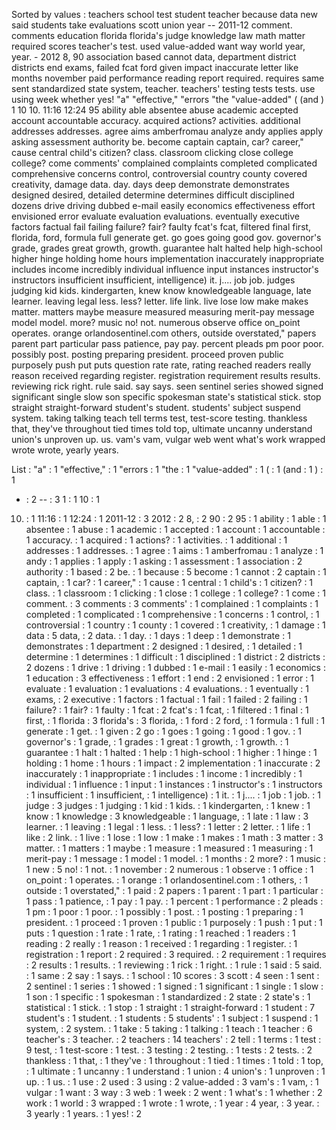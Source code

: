 Sorted by values :
teachers school test student teacher because data new said students take evaluations scott union year -- 2011-12 comment. comments education florida florida's judge knowledge law math matter required scores teacher's test. used value-added want way world year, year. - 2012 8, 90 association based cannot data, department district districts end exams, failed fcat ford given impact inaccurate letter like months november paid performance reading report required. requires same sent standardized state system, teacher. teachers' testing tests tests. use using week whether yes! "a" "effective," "errors "the "value-added" ( (and ) 1 10 10. 11:16 12:24 95 ability able absentee abuse academic accepted account accountable accuracy. acquired actions? activities. additional addresses addresses. agree aims amberfromau analyze andy applies apply asking assessment authority be. become captain captain, car? career," cause central child's citizen? class. classroom clicking close college college? come comments' complained complaints completed complicated comprehensive concerns control, controversial country county covered creativity, damage data. day. days deep demonstrate demonstrates designed desired, detailed determine determines difficult disciplined dozens drive driving dubbed e-mail easily economics effectiveness effort envisioned error evaluate evaluation evaluations. eventually executive factors factual fail failing failure? fair? faulty fcat's fcat, filtered final first, florida, ford, formula full generate get. go goes going good gov. governor's grade, grades great growth, growth. guarantee halt halted help high-school higher hinge holding home hours implementation inaccurately inappropriate includes income incredibly individual influence input instances instructor's instructors insufficient insufficient, intelligence) it. j.... job job. judges judging kid kids. kindergarten, knew know knowledgeable language, late learner. leaving legal less. less? letter. life link. live lose low make makes matter. matters maybe measure measured measuring merit-pay message model model. more? music no! not. numerous observe office on_point operates. orange orlandosentinel.com others, outside overstated," papers parent part particular pass patience, pay pay. percent pleads pm poor poor. possibly post. posting preparing president. proceed proven public purposely push put puts question rate rate, rating reached readers really reason received regarding register. registration requirement results results. reviewing rick right. rule said. say says. seen sentinel series showed signed significant single slow son specific spokesman state's statistical stick. stop straight straight-forward student's student. students' subject suspend system. taking talking teach tell terms test, test-score testing. thankless that, they've throughout tied times told top, ultimate uncanny understand union's unproven up. us. vam's vam, vulgar web went what's work wrapped wrote wrote, yearly years. 

List :
"a" : 1
"effective," : 1
"errors : 1
"the : 1
"value-added" : 1
( : 1
(and : 1
) : 1
- : 2
-- : 3
1 : 1
10 : 1
10. : 1
11:16 : 1
12:24 : 1
2011-12 : 3
2012 : 2
8, : 2
90 : 2
95 : 1
ability : 1
able : 1
absentee : 1
abuse : 1
academic : 1
accepted : 1
account : 1
accountable : 1
accuracy. : 1
acquired : 1
actions? : 1
activities. : 1
additional : 1
addresses : 1
addresses. : 1
agree : 1
aims : 1
amberfromau : 1
analyze : 1
andy : 1
applies : 1
apply : 1
asking : 1
assessment : 1
association : 2
authority : 1
based : 2
be. : 1
because : 5
become : 1
cannot : 2
captain : 1
captain, : 1
car? : 1
career," : 1
cause : 1
central : 1
child's : 1
citizen? : 1
class. : 1
classroom : 1
clicking : 1
close : 1
college : 1
college? : 1
come : 1
comment. : 3
comments : 3
comments' : 1
complained : 1
complaints : 1
completed : 1
complicated : 1
comprehensive : 1
concerns : 1
control, : 1
controversial : 1
country : 1
county : 1
covered : 1
creativity, : 1
damage : 1
data : 5
data, : 2
data. : 1
day. : 1
days : 1
deep : 1
demonstrate : 1
demonstrates : 1
department : 2
designed : 1
desired, : 1
detailed : 1
determine : 1
determines : 1
difficult : 1
disciplined : 1
district : 2
districts : 2
dozens : 1
drive : 1
driving : 1
dubbed : 1
e-mail : 1
easily : 1
economics : 1
education : 3
effectiveness : 1
effort : 1
end : 2
envisioned : 1
error : 1
evaluate : 1
evaluation : 1
evaluations : 4
evaluations. : 1
eventually : 1
exams, : 2
executive : 1
factors : 1
factual : 1
fail : 1
failed : 2
failing : 1
failure? : 1
fair? : 1
faulty : 1
fcat : 2
fcat's : 1
fcat, : 1
filtered : 1
final : 1
first, : 1
florida : 3
florida's : 3
florida, : 1
ford : 2
ford, : 1
formula : 1
full : 1
generate : 1
get. : 1
given : 2
go : 1
goes : 1
going : 1
good : 1
gov. : 1
governor's : 1
grade, : 1
grades : 1
great : 1
growth, : 1
growth. : 1
guarantee : 1
halt : 1
halted : 1
help : 1
high-school : 1
higher : 1
hinge : 1
holding : 1
home : 1
hours : 1
impact : 2
implementation : 1
inaccurate : 2
inaccurately : 1
inappropriate : 1
includes : 1
income : 1
incredibly : 1
individual : 1
influence : 1
input : 1
instances : 1
instructor's : 1
instructors : 1
insufficient : 1
insufficient, : 1
intelligence) : 1
it. : 1
j.... : 1
job : 1
job. : 1
judge : 3
judges : 1
judging : 1
kid : 1
kids. : 1
kindergarten, : 1
knew : 1
know : 1
knowledge : 3
knowledgeable : 1
language, : 1
late : 1
law : 3
learner. : 1
leaving : 1
legal : 1
less. : 1
less? : 1
letter : 2
letter. : 1
life : 1
like : 2
link. : 1
live : 1
lose : 1
low : 1
make : 1
makes : 1
math : 3
matter : 3
matter. : 1
matters : 1
maybe : 1
measure : 1
measured : 1
measuring : 1
merit-pay : 1
message : 1
model : 1
model. : 1
months : 2
more? : 1
music : 1
new : 5
no! : 1
not. : 1
november : 2
numerous : 1
observe : 1
office : 1
on_point : 1
operates. : 1
orange : 1
orlandosentinel.com : 1
others, : 1
outside : 1
overstated," : 1
paid : 2
papers : 1
parent : 1
part : 1
particular : 1
pass : 1
patience, : 1
pay : 1
pay. : 1
percent : 1
performance : 2
pleads : 1
pm : 1
poor : 1
poor. : 1
possibly : 1
post. : 1
posting : 1
preparing : 1
president. : 1
proceed : 1
proven : 1
public : 1
purposely : 1
push : 1
put : 1
puts : 1
question : 1
rate : 1
rate, : 1
rating : 1
reached : 1
readers : 1
reading : 2
really : 1
reason : 1
received : 1
regarding : 1
register. : 1
registration : 1
report : 2
required : 3
required. : 2
requirement : 1
requires : 2
results : 1
results. : 1
reviewing : 1
rick : 1
right. : 1
rule : 1
said : 5
said. : 1
same : 2
say : 1
says. : 1
school : 10
scores : 3
scott : 4
seen : 1
sent : 2
sentinel : 1
series : 1
showed : 1
signed : 1
significant : 1
single : 1
slow : 1
son : 1
specific : 1
spokesman : 1
standardized : 2
state : 2
state's : 1
statistical : 1
stick. : 1
stop : 1
straight : 1
straight-forward : 1
student : 7
student's : 1
student. : 1
students : 5
students' : 1
subject : 1
suspend : 1
system, : 2
system. : 1
take : 5
taking : 1
talking : 1
teach : 1
teacher : 6
teacher's : 3
teacher. : 2
teachers : 14
teachers' : 2
tell : 1
terms : 1
test : 9
test, : 1
test-score : 1
test. : 3
testing : 2
testing. : 1
tests : 2
tests. : 2
thankless : 1
that, : 1
they've : 1
throughout : 1
tied : 1
times : 1
told : 1
top, : 1
ultimate : 1
uncanny : 1
understand : 1
union : 4
union's : 1
unproven : 1
up. : 1
us. : 1
use : 2
used : 3
using : 2
value-added : 3
vam's : 1
vam, : 1
vulgar : 1
want : 3
way : 3
web : 1
week : 2
went : 1
what's : 1
whether : 2
work : 1
world : 3
wrapped : 1
wrote : 1
wrote, : 1
year : 4
year, : 3
year. : 3
yearly : 1
years. : 1
yes! : 2
